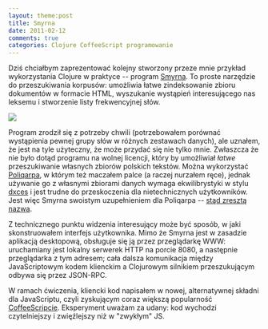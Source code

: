 ```yaml
---
layout: theme:post
title: Smyrna
date: 2011-02-12
comments: true
categories: Clojure CoffeeScript programowanie
---
```


Dziś chciałbym zaprezentować kolejny stworzony przeze mnie przykład
wykorzystania Clojure w praktyce -- program [Smyrna][1]. To proste
narzędzie do przeszukiwania korpusów: umożliwia łatwe zindeksowanie
zbioru dokumentów w formacie HTML, wyszukanie wystąpień interesującego
nas leksemu i stworzenie listy frekwencyjnej słów.

<img src="/images/posts/smyrna.png">

Program zrodził się z potrzeby chwili (potrzebowałem porównać
wystąpienia pewnej grupy słów w różnych zestawach danych), ale
uznałem, że jest na tyle użyteczny, że może przydać się nie tylko
mnie. Zwłaszcza że nie było dotąd programu na wolnej licencji, który
by umożliwiał *łatwe* przeszukiwanie własnych zbiorów polskich
tekstów. Można wykorzystać [Poliqarpa][2], w którym też maczałem palce
(a raczej nurzałem ręce), jednak używanie go z własnymi zbiorami
danych wymaga ekwilibrystyki w stylu [dxces][3] i jest trudne do
przeskoczenia dla nietechnicznych użytkowników. Jest więc Smyrna
swoistym uzupełnieniem dla Poliqarpa -- [stąd zresztą nazwa][4].

Z technicznego punktu widzenia interesujący może być sposób, w jaki
skonstruowałem interfejs użytkownika. Mimo że Smyrna jest w zasadzie
aplikacją desktopową, obsługuje się ją przez przeglądarkę WWW:
uruchamiany jest lokalny serwerek HTTP na porcie 8080, a następnie
przeglądarka z tym adresem; cała dalsza komunikacja między
JavaScriptowym kodem klienckim a Clojurowym silnikiem przeszukującym
odbywa się przez JSON-RPC.

W ramach ćwiczenia, kliencki kod napisałem w nowej, alternatywnej
składni dla JavaScriptu, czyli zyskującym coraz większą popularność
[CoffeeScripcie][5]. Eksperyment uważam za udany: kod wychodzi
czytelniejszy i zwięźlejszy niż w "zwykłym" JS.

 [1]: http://smyrna.danieljanus.pl
 [2]: http://poliqarp.sf.net
 [3]: http://github.com/nathell/dxces
 [4]: http://pl.wikipedia.org/wiki/Polikarp_ze_Smyrny
 [5]: http://jashkenas.github.com/coffee-script/
